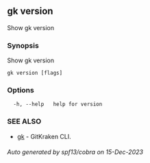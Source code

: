 ## gk version

Show gk version

### Synopsis

Show gk version

```
gk version [flags]
```

### Options

```
  -h, --help   help for version
```

### SEE ALSO

* [gk](gk.md)	 - GitKraken CLI.

###### Auto generated by spf13/cobra on 15-Dec-2023
